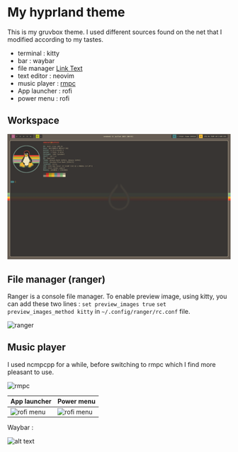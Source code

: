 # My hyprland theme

This is my gruvbox theme.
I used different sources found on the net that I modified according to my tastes.

+ terminal : kitty
+ bar : waybar
+ file manager [Link Text](#file-manager-(ranger))
+ text editor : neovim
+ music player : [rmpc](https://mierak.github.io/rmpc/)
+ App launcher : rofi
+ power menu : rofi

## Workspace

<img src="https://raw.githubusercontent.com/sesuko023/dotfiles/refs/heads/main/Images/hyprland_terminal.png" alt="Bureau">

## File manager (ranger)

Ranger is a console file manager.
To enable preview image, using kitty, you can add these two lines :
``` set preview_images true ```
``` set preview_images_method kitty ```
in ``` ~/.config/ranger/rc.conf ``` file.

<img src="https://raw.githubusercontent.com/sesuko023/dotfiles/refs/heads/main/Images/ranger_preview.png" alt="ranger">

## Music player

I used ncmpcpp for a while, before switching to rmpc which I find more pleasant to use.

<img src="https://raw.githubusercontent.com/sesuko023/dotfiles/refs/heads/main/Images/rmpc_preview.png" alt="rmpc">

| App launcher | Power menu |
| ---- | --- |
| <img src="https://raw.githubusercontent.com/sesuko023/dotfiles/refs/heads/main/Images/rofi_app_preview.png" alt="rofi menu" width="500"> | <img src="https://raw.githubusercontent.com/sesuko023/dotfiles/refs/heads/main/Images/rofi_power_menu_preview.png" alt="rofi menu" width="500"> |


Waybar :

![alt text](https://github.com/sesuko023/dotfiles/blob/main/Images/waybar.jpg "Preview waybar")
